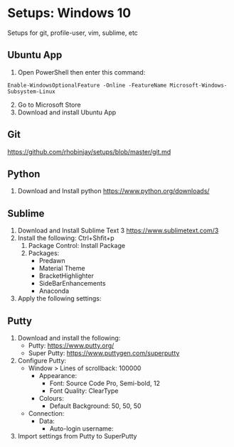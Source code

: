# Setups: Windows 10
Setups for git, profile-user, vim, sublime, etc

## Ubuntu App
1. Open PowerShell then enter this command:
```
Enable-WindowsOptionalFeature -Online -FeatureName Microsoft-Windows-Subsystem-Linux
```
2. Go to Microsoft Store
3. Download and install Ubuntu App

## Git
https://github.com/rhobinjay/setups/blob/master/git.md

## Python
1. Download and Install python
https://www.python.org/downloads/

## Sublime
1. Download and Install Sublime Text 3
https://www.sublimetext.com/3
2. Install the following: Ctrl+Shfit+p
	1. Package Control: Install Package
	2. Packages:
		- Predawn
		- Material Theme
		- BracketHighlighter
		- SideBarEnhancements
		- Anaconda
3. Apply the following settings:

## Putty
1. Download and install the following:
	- Putty: https://www.putty.org/
	- Super Putty: https://www.puttygen.com/superputty
2. Configure Putty:
	- Window > Lines of scrollback: 100000
		- Appearance:
			- Font: Source Code Pro, Semi-bold, 12
			- Font Quality: ClearType
		- Colours:
			- Default Background: 50, 50, 50
	- Connection:
		- Data:
			- Auto-login username: <username>
3. Import settings from Putty to SuperPutty
		
